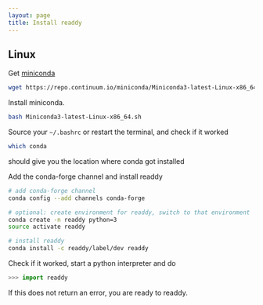 ```yaml
---
layout: page
title: Install readdy
---
```


## Linux

Get [miniconda](https://conda.io/docs/install/quick.html)
```bash
wget https://repo.continuum.io/miniconda/Miniconda3-latest-Linux-x86_64.sh
```
Install miniconda.
```bash
bash Miniconda3-latest-Linux-x86_64.sh
```
Source your `~/.bashrc` or restart the terminal, and check if it worked
```bash
which conda
```
should give you the location where conda got installed

Add the conda-forge channel and install readdy
```bash
# add conda-forge channel
conda config --add channels conda-forge

# optional: create environment for readdy, switch to that environment
conda create -n readdy python=3
source activate readdy

# install readdy
conda install -c readdy/label/dev readdy
```
Check if it worked, start a python interpreter and do
```python
>>> import readdy
```
If this does not return an error, you are ready to readdy.

